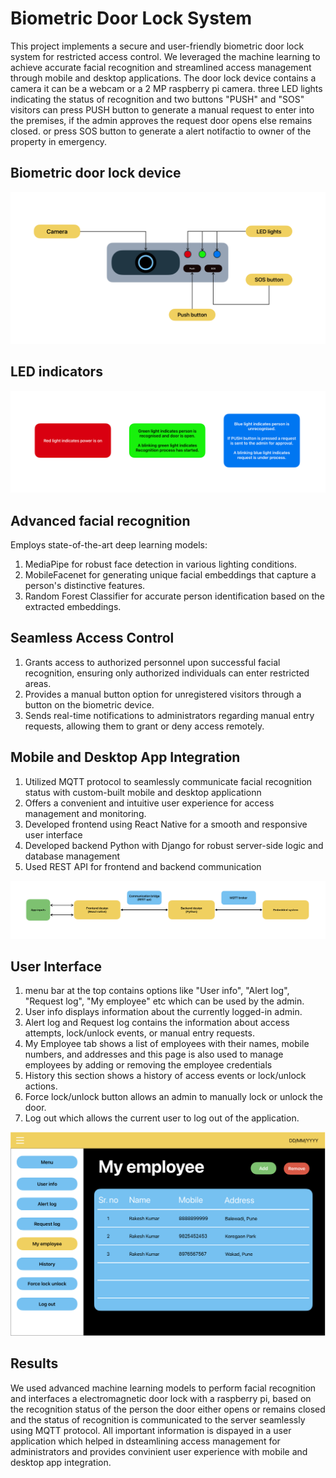# Biometric Door Lock System

This project implements a secure and user-friendly biometric door lock system for restricted access control. 
We leveraged the machine learning to achieve accurate facial recognition and streamlined access management through mobile and desktop applications.
The door lock device contains a camera it can be a webcam or a 2 MP raspberry pi camera. three LED lights indicating the status of recognition and two buttons "PUSH" and "SOS" 
visitors can press PUSH button to generate a manual request to enter into the premises, if the admin approves the request door opens else remains closed. or press SOS button to generate a alert notifactio to owner of the property in emergency.

## Biometric door lock device 
<img src="images/biometric_device.png" alt="biometric_door_lock">

## LED indicators
<img src="images/indicators.png" alt="biometric_door_lock">

## Advanced facial recognition
Employs state-of-the-art deep learning models:
1. MediaPipe for robust face detection in various lighting conditions.
2. MobileFacenet for generating unique facial embeddings that capture a person's distinctive features.
3. Random Forest Classifier for accurate person identification based on the extracted embeddings.

## Seamless Access Control
1. Grants access to authorized personnel upon successful facial recognition, ensuring only authorized individuals can enter restricted areas.
2. Provides a manual button option for unregistered visitors through a button on the biometric device.
3. Sends real-time notifications to administrators regarding manual entry requests, allowing them to grant or deny access remotely.

## Mobile and Desktop App Integration
1. Utilized MQTT protocol to seamlessly communicate facial recognition status with custom-built mobile and desktop applicationn
2. Offers a convenient and intuitive user experience for access management and monitoring.
3. Developed frontend using React Native for a smooth and responsive user interface
4. Developed backend Python with Django for robust server-side logic and database management
5. Used REST API for frontend and backend communication

<img src="images/frontend-backend_comm.png" alt="biometric_door_lock">

## User Interface
1. menu bar at the top contains options like "User info", "Alert log", "Request log", "My employee" etc which can be used by the admin.
2. User info displays information about the currently logged-in admin.
3. Alert log and Request log contains the information about access attempts, lock/unlock events, or manual entry requests.
4. My Employee tab shows a list of employees with their names, mobile numbers, and addresses and this page is also used to manage employees by adding or removing the employee credentials
5. History this section shows a history of access events or lock/unlock actions.
6. Force lock/unlock button allows an admin to manually lock or unlock the door.
7. Log out which allows the current user to log out of the application.

<img src="images/ui.png" alt="biometric_door_lock">

## Results
We used advanced machine learning models to perform facial recognition and interfaces a electromagnetic door lock with a raspberry pi, 
based on the recognition status of the person the door either opens or remains closed and the status of recognition is communicated to the server 
seamlessly using MQTT protocol. All important information is dispayed in a user application which helped in dsteamlining access management 
for administrators and provides convinient user experience with mobile and desktop app integration.
